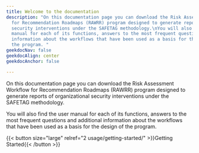 ```yaml
---
title: Welcome to the documentation
description: "On this documentation page you can download the Risk Assessment Workflow
  for Recommendation Roadmaps (RAWRR) program designed to generate reports of organizational
  security interventions under the SAFETAG methodology.\nYou will also find the user
  manual for each of its functions, answers to the most frequent questions and additional
  information about the workflows that have been used as a basis for the design of
  the program. "
geekdocNav: false
geekdocAlign: center
geekdocAnchor: false

---
```

<!-- markdownlint-capture -->
<!-- markdownlint-disable MD033 -->

<!-- <span class="badge-placeholder">[![Build Status](https://img.shields.io/drone/build/thegeeklab/hugo-geekdoc?logo=drone&server=https%3A%2F%2Fdrone.thegeeklab.de)](https://drone.thegeeklab.de/thegeeklab/hugo-geekdoc)</span>
<span class="badge-placeholder">[![Hugo Version](https://img.shields.io/badge/hugo-0.83-blue.svg)](https://gohugo.io)</span>
<span class="badge-placeholder">[![GitHub release](https://img.shields.io/github/v/release/thegeeklab/hugo-geekdoc)](https://github.com/thegeeklab/hugo-geekdoc/releases/latest)</span>
<span class="badge-placeholder">[![GitHub contributors](https://img.shields.io/github/contributors/thegeeklab/hugo-geekdoc)](https://github.com/thegeeklab/hugo-geekdoc/graphs/contributors)</span>
<span class="badge-placeholder">[![License: MIT](https://img.shields.io/github/license/thegeeklab/hugo-geekdoc)](https://github.com/thegeeklab/hugo-geekdoc/blob/main/LICENSE)</span> -->

<!-- markdownlint-restore -->

On this documentation page you can download the Risk Assessment Workflow for Recommendation Roadmaps (RAWRR) program designed to generate reports of organizational security interventions under the SAFETAG methodology.

You will also find the user manual for each of its functions, answers to the most frequent questions and additional information about the workflows that have been used as a basis for the design of the program. 

{{< button size="large" relref="2 usage/getting-started/" >}}Getting Started{{< /button >}}